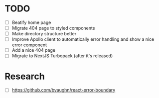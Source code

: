 # TODO

- [ ] Beatify home page
- [ ] Migrate 404 page to styled components
- [ ] Make directory structure better
- [ ] Improve Apollo client to automatically error handling and show a nice error component
- [ ] Add a nice 404 page
- [ ] Migrate to NextJS Turbopack (after it's released)

# Research
- [ ] https://github.com/bvaughn/react-error-boundary
